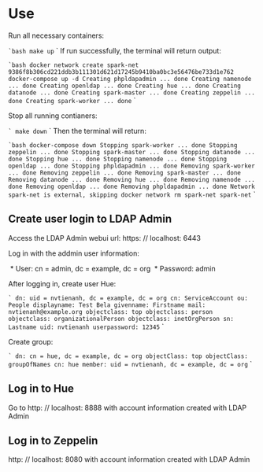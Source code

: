# Use

Run all necessary containers:

`` `bash
make up
`` `
If run successfully, the terminal will return output:

`` `bash
docker network create spark-net
9386f8b306cd221ddb3b111301d621d17245b9410ba0bc3e56476be733d1e762
docker-compose up -d
Creating phpldapadmin ... done
Creating namenode ... done
Creating openldap ... done
Creating hue ... done
Creating datanode ... done
Creating spark-master ... done
Creating zeppelin ... done
Creating spark-worker ... done
`` `

Stop all running contianers:

`` `
make down
`` `
Then the terminal will return:

`` `bash
docker-compose down
Stopping spark-worker ... done
Stopping zeppelin ... done
Stopping spark-master ... done
Stopping datanode ... done
Stopping hue ... done
Stopping namenode ... done
Stopping openldap ... done
Stopping phpldapadmin ... done
Removing spark-worker ... done
Removing zeppelin ... done
Removing spark-master ... done
Removing datanode ... done
Removing hue ... done
Removing namenode ... done
Removing openldap ... done
Removing phpldapadmin ... done
Network spark-net is external, skipping
docker network rm spark-net
spark-net
`` `

## Create user login to LDAP Admin

Access the LDAP Admin webui url: https: // localhost: 6443

Log in with the addmin user information:

 * User: cn = admin, dc = example, dc = org
 * Password: admin

After logging in, create user Hue:

`` `
dn: uid = nvtienanh, dc = example, dc = org
cn: ServiceAccount
ou: People
displayname: Test Bela
givenname: Firstname
mail: nvtienanh@example.org
objectclass: top
objectclass: person
objectclass: organizationalPerson
objectclass: inetOrgPerson
sn: Lastname
uid: nvtienanh
userpassword: 12345
`` `

Create group:

`` `
dn: cn = hue, dc = example, dc = org
objectClass: top
objectClass: groupOfNames
cn: hue
member: uid = nvtienanh, dc = example, dc = org
`` `

## Log in to Hue

Go to http: // localhost: 8888 with account information created with LDAP Admin


## Log in to Zeppelin

http: // localhost: 8080 with account information created with LDAP Admin
